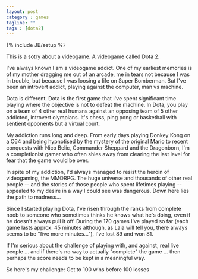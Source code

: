 ```yaml
---
layout: post
category : games
tagline: ""
tags : [dota2]
---
```

{% include JB/setup %}

This is a sotry about a videogame. A videogame called Dota 2.

I've always known I am a videogame addict. One of my earliest memories is of my mother dragging me out of an arcade, me in tears not because I was in trouble, but because I was loosing a life on Super Bomberman. But I've been an introvert addict, playing against the computer, man vs machine.

Dota is different. Dota is the first game that I've spent significant time playing where the objective is not to defeat the machine. In Dota, you play on a team of 4 other real humans against an opposing team of 5 other addicted, introvert olympians. It's chess, ping pong or basketball with sentient opponents but a virtual court.

My addiction runs long and deep.  From early days playing Donkey Kong on a C64 and being hypnotised by the mystery of the original Mario to recent conquests with Nico Belic, Commander Sheppard and the Dragonborn, I'm a completionist gamer who often shies away from clearing the last level for fear that the game would be over. 

In spite of my addiction, I'd always managed to resist the heroin of videogaming, the MMORPG. The huge universe and thousands of other real people -- and the stories of those people who spent lifetimes playing -- appealed to my desire in a way I could see was dangerous. Down here lies the path to madness... 

Since I started playing Dota, I've risen through the ranks from complete noob to someone who sometimes thinks he knows what he's doing, even if he doesn't always pull it off. During the 170 games I've played so far (each game lasts approx. 45 minutes although, as Laia will tell you, there always seems to be "five more minutes..."), I've lost 89 and won 81. 

If I'm serious about the challenge of playing with, and against, real live people ... and if there's no way to actually "complete" the game ... then perhaps the score needs to be kept in a meaningful way.

So here's my challenge:
Get to 100 wins before 100 losses
